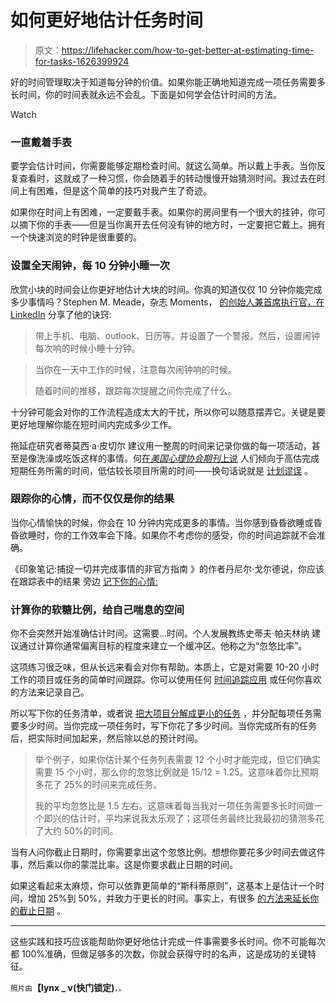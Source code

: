 # 如何更好地估计任务时间

> 原文：<https://lifehacker.com/how-to-get-better-at-estimating-time-for-tasks-1626399924>

好的时间管理取决于知道每分钟的价值。如果你能正确地知道完成一项任务需要多长时间，你的时间表就永远不会乱。下面是如何学会估计时间的方法。

Watch

### 一直戴着手表

要学会估计时间，你需要能够定期检查时间。就这么简单。所以戴上手表。当你反复查看时，这就成了一种习惯，你会随着手的转动慢慢开始猜测时间。我过去在时间上有困难，但是这个简单的技巧对我产生了奇迹。

如果你在时间上有困难，一定要戴手表。如果你的房间里有一个很大的挂钟，你可以摘下你的手表——但是当你离开去任何没有钟的地方时，一定要把它戴上。拥有一个快速浏览的时钟是很重要的。

### 设置全天闹钟，每 10 分钟小睡一次

欣赏小块的时间会让你更好地估计大块的时间。你真的知道仅仅 10 分钟你能完成多少事情吗？Stephen M. Meade，杂志 Moments， [的创始人兼首席执行官，在 LinkedIn](http://www.linkedin.com/today/post/article/20140630194343-108067-are-you-doing-the-most-productive-thing-every-given-moment) 分享了他的诀窍:

> 带上手机、电脑、outlook、日历等。并设置了一个警报。然后，设置闹钟每次响的时候小睡十分钟。

> 当你在一天中工作的时候，注意每次闹钟响的时候。
> 
> 随着时间的推移，跟踪每次提醒之间你完成了什么。

十分钟可能会对你的工作流程造成太大的干扰，所以你可以随意摆弄它。关键是要更好地理解你能在短时间内完成多少工作。

拖延症研究者蒂莫西·a·皮切尔 建议用一整周的时间来记录你做的每一项活动，甚至是像洗澡或吃饭这样的事情。何[在*美国心理协会期刊*上说](http://www.apa.org/gradpsych/2013/03/hours.aspx) 人们倾向于高估完成短期任务所需的时间，低估较长项目所需的时间——换句话说就是 [计划谬误](http://en.wikipedia.org/wiki/Planning_fallacy) 。

### 跟踪你的心情，而不仅仅是你的结果

当你心情愉快的时候，你会在 10 分钟内完成更多的事情。当你感到昏昏欲睡或昏昏欲睡时，你的工作效率会下降。如果你不考虑你的感受，你的时间追踪就不会准确。

《印象笔记:捕捉一切并完成事情的非官方指南 》的作者丹尼尔·戈尔德说，你应该在跟踪表中的结果 旁边 [记下你的心情:](http://www.fastcompany.com/3034231/how-to-be-a-success-at-everything/how-to-figure-out-your-most-productive-time-of-day)

### 计算你的软糖比例，给自己喘息的空间

你不会突然开始准确估计时间。这需要…时间。个人发展教练史蒂夫·帕夫林纳 建议通过计算你通常偏离目标的程度来建立一个缓冲区。他称之为“忽悠比率”。

这项练习很乏味，但从长远来看会对你有帮助。本质上，它是对需要 10-20 小时工作的项目或任务的简单时间跟踪。你可以使用任何 [时间追踪应用](http://lifehacker.com/five-best-time-tracking-applications-5362829) 或任何你喜欢的方法来记录自己。

所以写下你的任务清单，或者说 [把大项目分解成更小的任务](http://lifehacker.com/break-big-tasks-into-smaller-pieces-to-avoid-distractio-1498674433) ，并分配每项任务需要多少时间。当你完成一项任务时，写下你花了多少时间。当你完成所有的任务后，把实际时间加起来，然后除以总的预计时间。

> 举个例子，如果你估计某个任务列表需要 12 个小时才能完成，但它们确实需要 15 个小时，那么你的忽悠比例就是 15/12 = 1.25。这意味着你比预期多花了 25%的时间来完成任务。
> 
> 我的平均忽悠比是 1.5 左右。这意味着每当我对一项任务需要多长时间做一个即兴的估计时，平均来说我太乐观了；这项任务最终比我最初的猜测多花了大约 50%的时间。

当有人问你截止日期时，你需要拿出这个忽悠比例。想想你要花多少时间去做这件事，然后乘以你的蒙混比率。这是你要求截止日期的时间。

如果这看起来太麻烦，你可以依靠更简单的“斯科蒂原则”，这基本上是估计一个时间，增加 25%到 50%，并致力于更长的时间。事实上，有很多 [的方法来延长你的截止日期](http://lifehacker.com/how-to-inflate-tasks-and-extend-due-dates-1455424470) 。

* * *

这些实践和技巧应该能帮助你更好地估计完成一件事需要多长时间。你不可能每次都 100%准确，但做足够多的次数，你就会获得守时的名声，这是成功的关键特征。

<small>照片由</small>**【lynx _ v(快门锁定)**<small>，，</small>